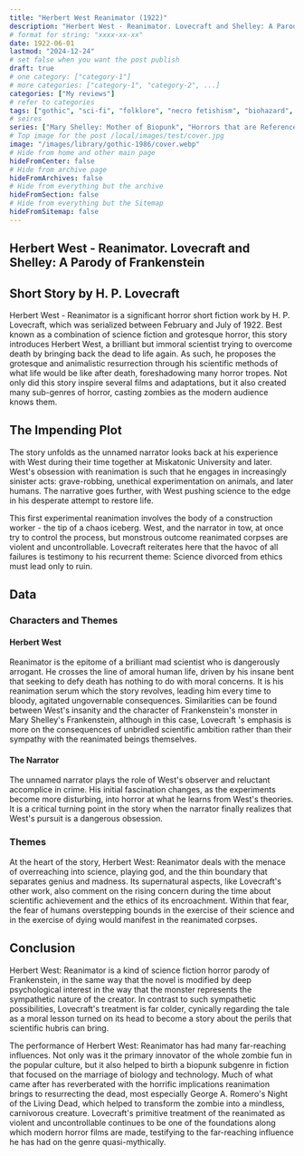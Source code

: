 ```yaml
---
title: "Herbert West Reanimator (1922)"
description: "Herbert West - Reanimator. Lovecraft and Shelley: A Parody of Frankenstein"
# format for string: "xxxx-xx-xx"
date: 1922-06-01
lastmod: "2024-12-24"
# set false when you want the post publish
draft: true
# one category: ["category-1"]
# more categories: ["category-1", "category-2", ...]
categories: ["My reviews"]
# refer to categories
tags: ["gothic", "sci-fi", "folklore", "necro fetishism", "biohazard", "zombie", "mary shelley", "lovecraft"]
# seires
series: ["Mary Shelley: Mother of Biopunk", "Horrors that are Referenced"]
# Top image for the post /local/images/test/cover.jpg
image: "/images/library/gothic-1986/cover.webp"
# Hide from home and other main page
hideFromCenter: false
# Hide from archive page
hideFromArchives: false
# Hide from everything but the archive
hideFromSection: false
# Hide from everything but the Sitemap
hideFromSitemap: false
---
```

## Herbert West \- Reanimator. Lovecraft and Shelley: A Parody of Frankenstein

## Short Story by H. P. Lovecraft

Herbert West \- Reanimator is a significant horror short fiction work by H. P. Lovecraft, which was serialized between February and July of 1922\. Best known as a combination of science fiction and grotesque horror, this story introduces Herbert West, a brilliant but immoral scientist trying to overcome death by bringing back the dead to life again. As such, he proposes the grotesque and animalistic resurrection through his scientific methods of what life would be like after death, foreshadowing many horror tropes. Not only did this story inspire several films and adaptations, but it also created many sub-genres of horror, casting zombies as the modern audience knows them.

## The Impending Plot

The story unfolds as the unnamed narrator looks back at his experience with West during their time together at Miskatonic University and later. West's obsession with reanimation is such that he engages in increasingly sinister acts: grave-robbing, unethical experimentation on animals, and later humans. The narrative goes further, with West pushing science to the edge in his desperate attempt to restore life.

This first experimental reanimation involves the body of a construction worker \- the tip of a chaos iceberg. West, and the narrator in tow, at once try to control the process, but monstrous outcome reanimated corpses are violent and uncontrollable. Lovecraft reiterates here that the havoc of all failures is testimony to his recurrent theme: Science divorced from ethics must lead only to ruin.

## Data

### Characters and Themes

#### Herbert West

Reanimator is the epitome of a brilliant mad scientist who is dangerously arrogant. He crosses the line of amoral human life, driven by his insane bent that seeking to defy death has nothing to do with moral concerns. It is his reanimation serum which the story revolves, leading him every time to bloody, agitated ungovernable consequences. Similarities can be found between West's insanity and the character of Frankenstein's monster in Mary Shelley's Frankenstein, although in this case, Lovecraft 's emphasis is more on the consequences of unbridled scientific ambition rather than their sympathy with the reanimated beings themselves.

#### The Narrator

The unnamed narrator plays the role of West's observer and reluctant accomplice in crime. His initial fascination changes, as the experiments become more disturbing, into horror at what he learns from West's theories. It is a critical turning point in the story when the narrator finally realizes that West's pursuit is a dangerous obsession.

### Themes

At the heart of the story, Herbert West: Reanimator deals with the menace of overreaching into science, playing god, and the thin boundary that separates genius and madness. Its supernatural aspects, like Lovecraft's other work, also comment on the rising concern during the time about scientific achievement and the ethics of its encroachment. Within that fear, the fear of humans overstepping bounds in the exercise of their science and in the exercise of dying would manifest in the reanimated corpses.

## Conclusion

Herbert West: Reanimator is a kind of science fiction horror parody of Frankenstein, in the same way that the novel is modified by deep psychological interest in the way that the monster represents the sympathetic nature of the creator. In contrast to such sympathetic possibilities, Lovecraft's treatment is far colder, cynically regarding the tale as a moral lesson turned on its head to become a story about the perils that scientific hubris can bring.

The performance of Herbert West: Reanimator has had many far-reaching influences. Not only was it the primary innovator of the whole zombie fun in the popular culture, but it also helped to birth a biopunk subgenre in fiction that focused on the marriage of biology and technology. Much of what came after has reverberated with the horrific implications reanimation brings to resurrecting the dead, most especially George A. Romero's Night of the Living Dead, which helped to transform the zombie into a mindless, carnivorous creature. Lovecraft's primitive treatment of the reanimated as violent and uncontrollable continues to be one of the foundations along which modern horror films are made, testifying to the far-reaching influence he has had on the genre quasi-mythically.